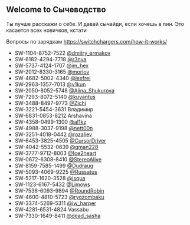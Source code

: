 ## Welcome to Сычеводство

Ты лучше расскажи о себе. И давай сычайди, если хочешь в пин. Это касается всех новичков, кстати

Вопросы по зарядкам https://switchchargers.com/how-it-works/

- SW-1104-8752-7522 [@dmitry_ermakov](tg://dmitry_ermakov)
- SW-6182-4294-7718 [@r3nya](tg://r3nya)
- SW-5737-4124-1707 [@im_hex](tg://im_hex)
- SW-2012-8330-3165 [@morlov](tg://morlov)
- SW-4682-5002-4340 [@lexfrei](tg://lexfrei)
- SW-2963-1357-7013 [@v1kun](tg://v1kun)
- SW-2050-8052-5748 [@Alina_Shukurova](tg://Alina_Shukurova)
- SW-7293-8072-5140 [@kuyantus](tg://kuyantus)
- SW-3488-8497-9773 [@Zichi](tg://Zichi)
- SW-3221-5454-3631 Владимир
- SW-6831-0853-8212 Arshavina
- SW-4358-0499-1300 [@al1kz](tg://al1kz)
- SW-4988-3037-9198 [@nett00n](tg://nett00n)
- SW-3251-4018-0442 [@rozaliev](tg://rozaliev)
- SW-6453-3825-4505 [@CursorDriver](tg://CursorDriver)
- SW-4042-5532-0639 [@qman228](tg://qman228)
- SW-3777-9712-8003 [@Ice2heart](tg://Ice2heart)
- SW-0672-6308-8410 [@StereoAlive](tg://StereoAlive)
- SW-8159-7585-1499 [@Dudraug](tg://Dudraug)
- SW-5093-4069-9225 [@Russatus](tg://Russatus)
- SW-5217-1620-3528 [@isqua](tg://isqua)
- SW-1123-6167-5432 [@Limows ](tg://Limows )
- SW-7538-6093-9894 [@RoundRobin](tg://RoundRobin)
- SW-4600-4810-5723 [@ryozombaku ](tg://ryozombaku )
- SW-3374-5269-5311 [@iw_harper ](tg://iw_harper )
- SW-4281-6531-4824 Vassabu
- SW-7330-1649-8411 [@dead_sasha ](tg://dead_sasha )

